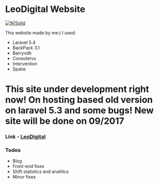 # LeoDigital Website

[![N|Solid](http://i.piccy.info/i9/5b38f0962fece1799c1899e1af31d633/1500926280/202164/1164691/leodigital_com_ua_ru.jpg)](https://leodigital.com.ua)

This website made by me:) I used:
  - Laravel 5.4
  - BackPack 3.1
  - Barryvdh
  - Consoletvs
  - Intervention
  - Spatie

# This site under development right now! On hosting based old version on laravel 5.3 and some bugs! New site will be done on 09/2017

### Link  -  [LeoDigital](https://leodigital.com.ua)


### Todos

 - Blog
 - Front-end fixes
 - Shift statistics and analitics
 - Minor fixes
